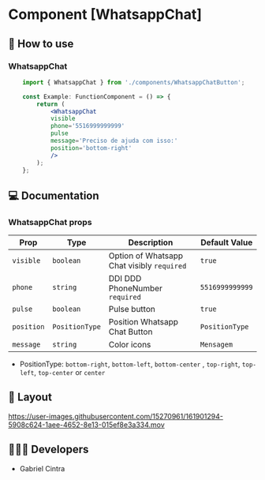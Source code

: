 # Component [WhatsappChat]


## 🚀 How to use

### WhatsappChat
```jsx
    import { WhatsappChat } from './components/WhatsappChatButton';

    const Example: FunctionComponent = () => {
        return (
            <WhatsappChat
            visible
            phone='5516999999999'
            pulse
            message='Preciso de ajuda com isso:'
            position='bottom-right'
            />
        );
    };

```

## 💻 Documentation

### WhatsappChat props

| Prop | Type | Description                                                                                                                                         | Default Value |
| --------- | -------- | ------------------------------------------------------------------------------------------------------------------------------------------------------- | ----------------- |
| `visible`  | `boolean` | Option of Whatsapp Chat visibly `required` | `true`|
| `phone`  | `string` | DDI DDD PhoneNumber `required`| `5516999999999`|
| `pulse`  | `boolean` | Pulse button | `true`|
| `position`  | `PositionType` | Position Whatsapp Chat Button | `PositionType`|
| `message`  | `string` | Color icons | `Mensagem`|

- PositionType: `bottom-right`, `bottom-left`, `bottom-center` , `top-right`, `top-left`, `top-center` or `center`

## 🔖 Layout

<p align="center">
    


https://user-images.githubusercontent.com/15270961/161901294-5908c624-1aee-4652-8e13-015ef8e3a334.mov

    

</p>

## 👨🏻‍💻 Developers
- Gabriel Cintra


